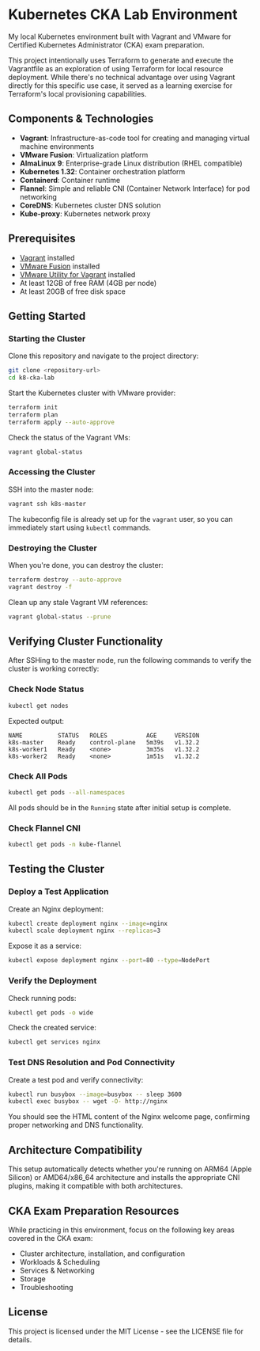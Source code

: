 # Kubernetes CKA Lab Environment

My local Kubernetes environment built with Vagrant and VMware for Certified Kubernetes Administrator (CKA) exam preparation.

This project intentionally uses Terraform to generate and execute the Vagrantfile as an exploration of using Terraform for local resource deployment. While there's no technical advantage over using Vagrant directly for this specific use case, it served as a learning exercise for Terraform's local provisioning capabilities.


## Components & Technologies

- **Vagrant**: Infrastructure-as-code tool for creating and managing virtual machine environments
- **VMware Fusion**: Virtualization platform
- **AlmaLinux 9**: Enterprise-grade Linux distribution (RHEL compatible)
- **Kubernetes 1.32**: Container orchestration platform
- **Containerd**: Container runtime
- **Flannel**: Simple and reliable CNI (Container Network Interface) for pod networking
- **CoreDNS**: Kubernetes cluster DNS solution
- **Kube-proxy**: Kubernetes network proxy

## Prerequisites

- [Vagrant](https://www.vagrantup.com/downloads) installed
- [VMware Fusion](https://blogs.vmware.com/teamfusion/2024/05/fusion-pro-now-available-free-for-personal-use.html) installed
- [VMware Utility for Vagrant](https://www.vagrantup.com/docs/providers/vmware/installation) installed
- At least 12GB of free RAM (4GB per node)
- At least 20GB of free disk space

## Getting Started

### Starting the Cluster

Clone this repository and navigate to the project directory:

```bash
git clone <repository-url>
cd k8-cka-lab
```

Start the Kubernetes cluster with VMware provider:

```bash
terraform init
terraform plan
terraform apply --auto-approve
```

Check the status of the Vagrant VMs:

```bash
vagrant global-status
```

### Accessing the Cluster

SSH into the master node:

```bash
vagrant ssh k8s-master
```

The kubeconfig file is already set up for the `vagrant` user, so you can immediately start using `kubectl` commands.

### Destroying the Cluster

When you're done, you can destroy the cluster:

```bash
terraform destroy --auto-approve
vagrant destroy -f
```

Clean up any stale Vagrant VM references:

```bash
vagrant global-status --prune
```

## Verifying Cluster Functionality

After SSHing to the master node, run the following commands to verify the cluster is working correctly:

### Check Node Status

```bash
kubectl get nodes
```

Expected output:
```
NAME          STATUS   ROLES           AGE     VERSION
k8s-master    Ready    control-plane   5m39s   v1.32.2
k8s-worker1   Ready    <none>          3m35s   v1.32.2
k8s-worker2   Ready    <none>          1m51s   v1.32.2
```

### Check All Pods

```bash
kubectl get pods --all-namespaces
```

All pods should be in the `Running` state after initial setup is complete.

### Check Flannel CNI

```bash
kubectl get pods -n kube-flannel
```

## Testing the Cluster

### Deploy a Test Application

Create an Nginx deployment:

```bash
kubectl create deployment nginx --image=nginx
kubectl scale deployment nginx --replicas=3
```

Expose it as a service:

```bash
kubectl expose deployment nginx --port=80 --type=NodePort
```

### Verify the Deployment

Check running pods:

```bash
kubectl get pods -o wide
```

Check the created service:

```bash
kubectl get services nginx
```

### Test DNS Resolution and Pod Connectivity

Create a test pod and verify connectivity:

```bash
kubectl run busybox --image=busybox -- sleep 3600
kubectl exec busybox -- wget -O- http://nginx
```

You should see the HTML content of the Nginx welcome page, confirming proper networking and DNS functionality.

## Architecture Compatibility

This setup automatically detects whether you're running on ARM64 (Apple Silicon) or AMD64/x86_64 architecture and installs the appropriate CNI plugins, making it compatible with both architectures.

## CKA Exam Preparation Resources

While practicing in this environment, focus on the following key areas covered in the CKA exam:

- Cluster architecture, installation, and configuration
- Workloads & Scheduling
- Services & Networking
- Storage
- Troubleshooting

## License

This project is licensed under the MIT License - see the LICENSE file for details.